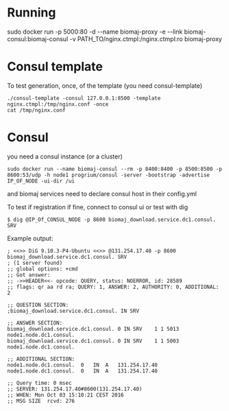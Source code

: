 # Running

sudo docker run -p 5000:80 -d --name biomaj-proxy -e --link biomaj-consul:biomaj-consul -v PATH_TO/nginx.ctmpl:/nginx.ctmpl:ro  biomaj-proxy

# Consul template

To test generation, once, of the template (you need consul-template)

    ./consul-template -consul 127.0.0.1:8500 -template nginx.ctmpl:/tmp/nginx.conf -once
    cat /tmp/nginx.conf

# Consul

you need a consul instance (or a cluster)

    sudo docker run --name biomaj-consul --rm -p 8400:8400 -p 8500:8500 -p 8600:53/udp -h node1 progrium/consul -server -bootstrap -advertise IP_OF_NODE -ui-dir /ui

and biomaj services need to declare consul host in their config.yml

To test if registration if fine, connect to consul ui or test with dig

    $ dig @IP_Of_CONSUL_NODE -p 8600 biomaj_download.service.dc1.consul. SRV

Example output:

    ; <<>> DiG 9.10.3-P4-Ubuntu <<>> @131.254.17.40 -p 8600 biomaj_download.service.dc1.consul. SRV
    ; (1 server found)
    ;; global options: +cmd
    ;; Got answer:
    ;; ->>HEADER<<- opcode: QUERY, status: NOERROR, id: 28589
    ;; flags: qr aa rd ra; QUERY: 1, ANSWER: 2, AUTHORITY: 0, ADDITIONAL: 2

    ;; QUESTION SECTION:
    ;biomaj_download.service.dc1.consul. IN	SRV

    ;; ANSWER SECTION:
    biomaj_download.service.dc1.consul. 0 IN SRV	1 1 5013 node1.node.dc1.consul.
    biomaj_download.service.dc1.consul. 0 IN SRV	1 1 5003 node1.node.dc1.consul.

    ;; ADDITIONAL SECTION:
    node1.node.dc1.consul.	0	IN	A	131.254.17.40
    node1.node.dc1.consul.	0	IN	A	131.254.17.40

    ;; Query time: 0 msec
    ;; SERVER: 131.254.17.40#8600(131.254.17.40)
    ;; WHEN: Mon Oct 03 15:10:21 CEST 2016
    ;; MSG SIZE  rcvd: 276
